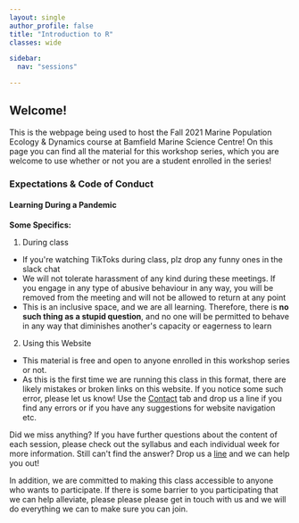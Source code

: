 ```yaml
---
layout: single
author_profile: false
title: "Introduction to R"
classes: wide

sidebar:
  nav: "sessions"

---
```



## Welcome!
This is the webpage being used to host the Fall 2021 Marine Population Ecology & Dynamics course at Bamfield Marine Science Centre!
On this page you can find all the material for this workshop series, which you are welcome to use whether or not you are
a student enrolled in the series!

### Expectations & Code of Conduct

#### Learning During a Pandemic

**Some Specifics:**
1. During class
  - If you're watching TikToks during class, plz drop any funny ones in the slack chat
  - We will not tolerate harassment of any kind during these meetings. If you engage in any type of abusive behaviour in any way, you will be removed from the meeting and will not be allowed to return at any point
  - This is an inclusive space, and we are all learning. Therefore, there is **no such thing as a stupid question**, and no one will be permitted to behave in
  any way that diminishes another's capacity or eagerness to learn

2. Using this Website
  - This material is free and open to anyone enrolled in this workshop series or not. 
  - As this is the first time we are running this class in this format, there are likely mistakes or broken links on this website. If you notice some such error, please let us know! Use the [Contact](/contact/) tab and drop us a line if you find any errors or if you have any suggestions for website navigation etc.


Did we miss anything? If you have further questions about the content of each session, please check out the syllabus and each individual week for more information. Still can't find the answer? Drop us a [line](/contact/) and we can help you out!

In addition, we are committed to making this class accessible to anyone who wants to participate. If there is some barrier to you participating that we can help alleviate, please please please get in touch with us and we will do everything we can to make sure you can join.
